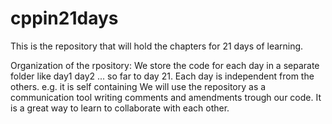 # cppin21days
This is the repository that will hold the chapters for 21 days of learning.

Organization of the rpository:
    We store the code for each day in a separate folder like 
    day1
    day2 ... so far to day 21. 
    Each day is independent from the others. e.g. it is self containing
    We will use the repository as a communication tool writing comments and amendments trough our code. 
    It is a great way to learn to collaborate with each other.
